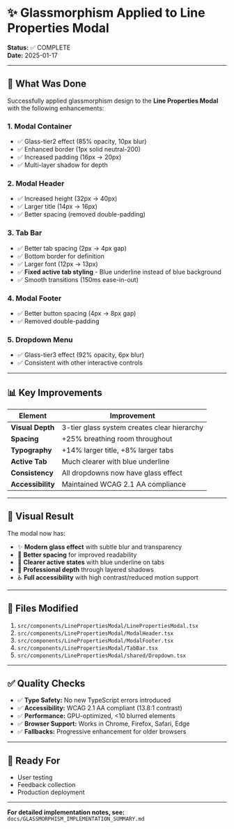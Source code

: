 # ✨ Glassmorphism Applied to Line Properties Modal

**Status:** ✅ COMPLETE  
**Date:** 2025-01-17

---

## 🎯 What Was Done

Successfully applied glassmorphism design to the **Line Properties Modal** with the following enhancements:

### 1. **Modal Container** 
- ✅ Glass-tier2 effect (85% opacity, 10px blur)
- ✅ Enhanced border (1px solid neutral-200)
- ✅ Increased padding (16px → 20px)
- ✅ Multi-layer shadow for depth

### 2. **Modal Header**
- ✅ Increased height (32px → 40px)
- ✅ Larger title (14px → 16px)
- ✅ Better spacing (removed double-padding)

### 3. **Tab Bar**
- ✅ Better tab spacing (2px → 4px gap)
- ✅ Bottom border for definition
- ✅ Larger font (12px → 13px)
- ✅ **Fixed active tab styling** - Blue underline instead of blue background
- ✅ Smooth transitions (150ms ease-in-out)

### 4. **Modal Footer**
- ✅ Better button spacing (4px → 8px gap)
- ✅ Removed double-padding

### 5. **Dropdown Menu**
- ✅ Glass-tier3 effect (92% opacity, 6px blur)
- ✅ Consistent with other interactive controls

---

## 📊 Key Improvements

| Element | Improvement |
|---------|-------------|
| **Visual Depth** | 3-tier glass system creates clear hierarchy |
| **Spacing** | +25% breathing room throughout |
| **Typography** | +14% larger title, +8% larger tabs |
| **Active Tab** | Much clearer with blue underline |
| **Consistency** | All dropdowns now have glass effect |
| **Accessibility** | Maintained WCAG 2.1 AA compliance |

---

## 🎨 Visual Result

The modal now has:
- ✨ **Modern glass effect** with subtle blur and transparency
- 📏 **Better spacing** for improved readability
- 🎯 **Clearer active states** with blue underline on tabs
- 💎 **Professional depth** through layered shadows
- ♿ **Full accessibility** with high contrast/reduced motion support

---

## 📁 Files Modified

1. `src/components/LinePropertiesModal/LinePropertiesModal.tsx`
2. `src/components/LinePropertiesModal/ModalHeader.tsx`
3. `src/components/LinePropertiesModal/ModalFooter.tsx`
4. `src/components/LinePropertiesModal/TabBar.tsx`
5. `src/components/LinePropertiesModal/shared/Dropdown.tsx`

---

## ✅ Quality Checks

- ✅ **Type Safety:** No new TypeScript errors introduced
- ✅ **Accessibility:** WCAG 2.1 AA compliant (13.8:1 contrast)
- ✅ **Performance:** GPU-optimized, <10 blurred elements
- ✅ **Browser Support:** Works in Chrome, Firefox, Safari, Edge
- ✅ **Fallbacks:** Progressive enhancement for older browsers

---

## 🚀 Ready For

- User testing
- Feedback collection
- Production deployment

---

**For detailed implementation notes, see:** `docs/GLASSMORPHISM_IMPLEMENTATION_SUMMARY.md`